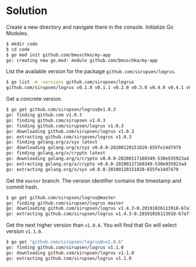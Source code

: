 # Solution

Create a new directory and navigate there in the console. Initialize Go Modules.

```bash
$ mkdir code
$ cd code
$ go mod init github.com/bmuschko/my-app
go: creating new go.mod: module github.com/bmuschko/my-app
```

List the available version for the package `github.com/sirupsen/logrus`.

```bash
$ go list -m -versions github.com/sirupsen/logrus
github.com/sirupsen/logrus v0.1.0 v0.1.1 v0.2.0 v0.3.0 v0.4.0 v0.4.1 v0.5.0 v0.5.1 v0.6.0 v0.6.1 v0.6.2 v0.6.3 v0.6.4 v0.6.5 v0.6.6 v0.7.0 v0.7.1 v0.7.2 v0.7.3 v0.8.0 v0.8.1 v0.8.2 v0.8.3 v0.8.4 v0.8.5 v0.8.6 v0.8.7 v0.9.0 v0.10.0 v0.11.0 v0.11.1 v0.11.2 v0.11.3 v0.11.4 v0.11.5 v1.0.0 v1.0.1 v1.0.3 v1.0.4 v1.0.5 v1.0.6 v1.1.0 v1.1.1 v1.2.0 v1.3.0 v1.4.0 v1.4.1 v1.4.2 v1.5.0 v1.6.0 v1.7.0 v1.7.1 v1.8.0 v1.8.1 v1.8.2 v1.9.0
```

Get a concrete version.

```bash
$ go get github.com/sirupsen/logrus@v1.0.3
go: finding github.com v1.0.3
go: finding github.com/sirupsen v1.0.3
go: finding github.com/sirupsen/logrus v1.0.3
go: downloading github.com/sirupsen/logrus v1.0.3
go: extracting github.com/sirupsen/logrus v1.0.3
go: finding golang.org/x/sys latest
go: downloading golang.org/x/sys v0.0.0-20200120151820-655fe14d7479
go: finding golang.org/x/crypto latest
go: downloading golang.org/x/crypto v0.0.0-20200117160349-530e935923ad
go: extracting golang.org/x/crypto v0.0.0-20200117160349-530e935923ad
go: extracting golang.org/x/sys v0.0.0-20200120151820-655fe14d7479
```

Get the `master` branch. The version identifier contains the timestamp and commit hash.

```bash
$ go get github.com/sirupsen/logrus@master
go: finding github.com/sirupsen/logrus master
go: downloading github.com/sirupsen/logrus v1.4.3-0.20191026113918-67a7fdcf741f
go: extracting github.com/sirupsen/logrus v1.4.3-0.20191026113918-67a7fdcf741f
```

Get the next higher version than `v1.0.6`. You will find that Go will select version `v1.1.0`.

```bash
$ go get "github.com/sirupsen/logrus@>v1.0.6"
go: finding github.com/sirupsen/logrus v1.1.0
go: downloading github.com/sirupsen/logrus v1.1.0
go: extracting github.com/sirupsen/logrus v1.1.0
```